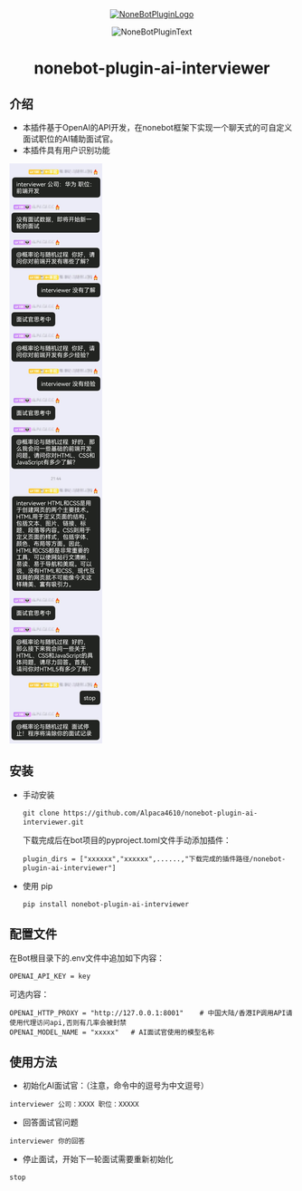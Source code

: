 <div align="center">
  <a href="https://v2.nonebot.dev/store"><img src="https://github.com/A-kirami/nonebot-plugin-template/blob/resources/nbp_logo.png" width="180" height="180" alt="NoneBotPluginLogo"></a>
  <br>
  <p><img src="https://github.com/A-kirami/nonebot-plugin-template/blob/resources/NoneBotPlugin.svg" width="240" alt="NoneBotPluginText"></p>
</div>

<div align="center">

# nonebot-plugin-ai-interviewer
</div>

## 介绍
- 本插件基于OpenAI的API开发，在nonebot框架下实现一个聊天式的可自定义面试职位的AI辅助面试官。
- 本插件具有用户识别功能

![](demo.jpg)
## 安装

* 手动安装
  ```
  git clone https://github.com/Alpaca4610/nonebot-plugin-ai-interviewer.git
  ```

  下载完成后在bot项目的pyproject.toml文件手动添加插件：

  ```
  plugin_dirs = ["xxxxxx","xxxxxx",......,"下载完成的插件路径/nonebot-plugin-ai-interviewer"]
  ```
* 使用 pip
  ```
  pip install nonebot-plugin-ai-interviewer
  ```

## 配置文件

在Bot根目录下的.env文件中追加如下内容：

```
OPENAI_API_KEY = key
```

可选内容：
```
OPENAI_HTTP_PROXY = "http://127.0.0.1:8001"    # 中国大陆/香港IP调用API请使用代理访问api,否则有几率会被封禁
OPENAI_MODEL_NAME = "xxxxx"   # AI面试官使用的模型名称
```


## 使用方法

- 初始化AI面试官：（注意，命令中的逗号为中文逗号）
```
interviewer 公司：XXXX 职位：XXXXX
```
- 回答面试官问题
```
interviewer 你的回答
```
- 停止面试，开始下一轮面试需要重新初始化
```
stop
```
